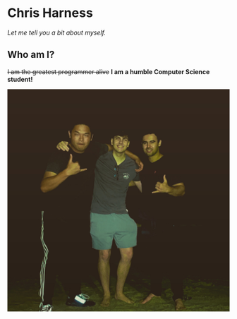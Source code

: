 # Chris Harness

*Let me tell you a bit about myself.*

## Who am I? ##

~~I am the greatest programmer alive~~
**I am a humble Computer Science student!**

![This is me!](screenshots/me.jpg)